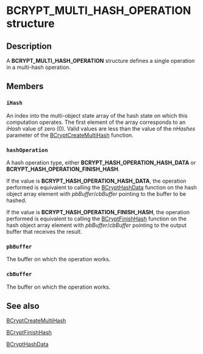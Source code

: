 # BCRYPT_MULTI_HASH_OPERATION structure

## Description

A **BCRYPT_MULTI_HASH_OPERATION** structure defines a single operation in a multi-hash operation.

## Members

### `iHash`

An index into the multi-object state array of the hash state on which this computation operates. The first element of the array corresponds to an *iHash* value of zero (0). Valid values are less than the value of the *nHashes* parameter of the [BCryptCreateMultiHash](https://learn.microsoft.com/windows/desktop/api/bcrypt/nf-bcrypt-bcryptcreatemultihash) function.

### `hashOperation`

A hash operation type, either **BCRYPT_HASH_OPERATION_HASH_DATA** or **BCRYPT_HASH_OPERATION_FINISH_HASH**.

If the value is **BCRYPT_HASH_OPERATION_HASH_DATA**, the operation performed is equivalent to calling the [BCryptHashData](https://learn.microsoft.com/windows/desktop/api/bcrypt/nf-bcrypt-bcrypthashdata) function on the hash object array element with *pbBuffer*/*cbBuffer* pointing to the buffer to be hashed.

If the value is **BCRYPT_HASH_OPERATION_FINISH_HASH**, the operation performed is equivalent to calling the [BCryptFinishHash](https://learn.microsoft.com/windows/desktop/api/bcrypt/nf-bcrypt-bcryptfinishhash) function on the hash object array element with *pbBuffer*/*cbBuffer* pointing to the output buffer that receives the result.

### `pbBuffer`

The buffer on which the operation works.

### `cbBuffer`

The buffer on which the operation works.

## See also

[BCryptCreateMultiHash](https://learn.microsoft.com/windows/desktop/api/bcrypt/nf-bcrypt-bcryptcreatemultihash)

[BCryptFinishHash](https://learn.microsoft.com/windows/desktop/api/bcrypt/nf-bcrypt-bcryptfinishhash)

[BCryptHashData](https://learn.microsoft.com/windows/desktop/api/bcrypt/nf-bcrypt-bcrypthashdata)